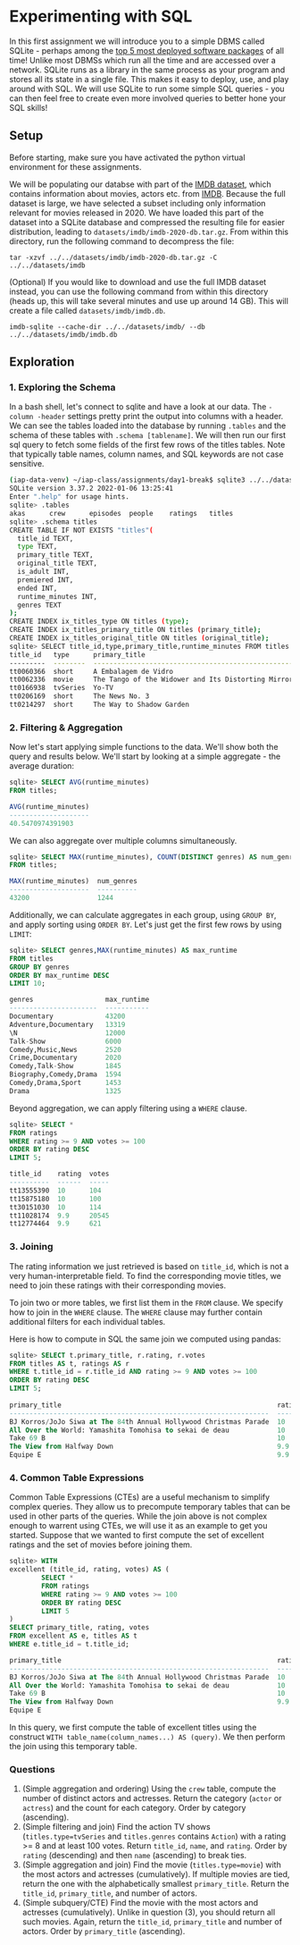 # Experimenting with SQL

In this first assignment we will introduce you to a simple DBMS called SQLite - perhaps among the [top 5 most deployed software packages](https://www.sqlite.org/mostdeployed.html) of all time! Unlike most DBMSs which run all the time and are accessed over a network. SQLite runs as a library in the same process as your program and stores all its state in a single file. This makes it easy to deploy, use, and play around with SQL. We will use SQLite to run some simple SQL queries - you can then feel free to create even more involved queries to better hone your SQL skills!

## Setup

Before starting, make sure you have activated the python virtual environment for these assignments.

We will be populating our databse with part of the [IMDB dataset](https://developer.imdb.com/non-commercial-datasets/), which contains information about movies, actors etc. from [IMDB](https://www.imdb.com/). Because the full dataset is large, we have selected a subset including only information relevant for movies released in 2020. We have loaded this part of the dataset into a SQLite database and compressed the resulting file for easier distribution, leading to `datasets/imdb/imdb-2020-db.tar.gz`. From within this directory, run the following command to decompress the file:

```
tar -xzvf ../../datasets/imdb/imdb-2020-db.tar.gz -C ../../datasets/imdb
```

(Optional) If you would like to download and use the full IMDB dataset instead, you can use the following command from within this directory (heads up, this will take several minutes and use up around 14 GB). This will create a file called `datasets/imdb/imdb.db`.

```
imdb-sqlite --cache-dir ../../datasets/imdb/ --db ../../datasets/imdb/imdb.db
```

## Exploration

### 1. Exploring the Schema

In a bash shell, let's connect to sqlite and have a look at our data. The ``-column -header`` settings pretty print the output into columns with a header. We can see the tables loaded into the database by running ``.tables`` and the schema of these tables with ``.schema [tablename]``. We will then run our first sql query to fetch some fields of the first few rows of the titles tables. Note that typically table names, column names, and SQL keywords are not case sensitive.

```sh
(iap-data-venv) ~/iap-class/assignments/day1-break$ sqlite3 ../../datasets/imdb/imdb-2020.db -column -header
SQLite version 3.37.2 2022-01-06 13:25:41
Enter ".help" for usage hints.
sqlite> .tables
akas      crew      episodes  people    ratings   titles  
sqlite> .schema titles
CREATE TABLE IF NOT EXISTS "titles"(
  title_id TEXT,
  type TEXT,
  primary_title TEXT,
  original_title TEXT,
  is_adult INT,
  premiered INT,
  ended INT,
  runtime_minutes INT,
  genres TEXT
);
CREATE INDEX ix_titles_type ON titles (type);
CREATE INDEX ix_titles_primary_title ON titles (primary_title);
CREATE INDEX ix_titles_original_title ON titles (original_title);
sqlite> SELECT title_id,type,primary_title,runtime_minutes FROM titles LIMIT 5;
title_id   type      primary_title                                       runtime_minutes
---------  --------  --------------------------------------------------  ---------------
tt0060366  short     A Embalagem de Vidro                                11             
tt0062336  movie     The Tango of the Widower and Its Distorting Mirror  70             
tt0166938  tvSeries  Yo-TV                                                              
tt0206169  short     The News No. 3                                      3              
tt0214297  short     The Way to Shadow Garden                            10     
``` 

### 2. Filtering & Aggregation

Now let's start applying simple functions to the data. We'll show both the query and results below. We'll start by looking at a simple aggregate - the average duration:

```sql
sqlite> SELECT AVG(runtime_minutes) 
FROM titles;

AVG(runtime_minutes)
--------------------
40.5470974391903  
```

We can also aggregate over multiple columns simultaneously.

```sql
sqlite> SELECT MAX(runtime_minutes), COUNT(DISTINCT genres) AS num_genres 
FROM titles;

MAX(runtime_minutes)  num_genres
--------------------  ----------
43200                 1244      
```

Additionally, we can calculate aggregates in each group, using `GROUP BY`, and apply sorting using `ORDER BY`. Let's just get the first few rows by using ``LIMIT``:

```sql
sqlite> SELECT genres,MAX(runtime_minutes) AS max_runtime 
FROM titles 
GROUP BY genres 
ORDER BY max_runtime DESC 
LIMIT 10;

genres                  max_runtime
----------------------  -----------
Documentary             43200      
Adventure,Documentary   13319      
\N                      12000      
Talk-Show               6000       
Comedy,Music,News       2520       
Crime,Documentary       2020       
Comedy,Talk-Show        1845       
Biography,Comedy,Drama  1594       
Comedy,Drama,Sport      1453       
Drama                   1325        
```

Beyond aggregation, we can apply filtering using a `WHERE` clause.

```sql
sqlite> SELECT * 
FROM ratings 
WHERE rating >= 9 AND votes >= 100 
ORDER BY rating DESC 
LIMIT 5;

title_id    rating  votes
----------  ------  -----
tt13555390  10      104  
tt15875180  10      100  
tt30151030  10      114  
tt11028174  9.9     20545
tt12774464  9.9     621  
```

### 3. Joining

The rating information we just retrieved is based on `title_id`, which is not a very human-interpretable field. To find the corresponding movie titles, we need to join these ratings with their corresponding movies.


To join two or more tables, we first list them in the `FROM` clause. We specify how to join in the `WHERE` clause. The `WHERE` clause may further contain additional filters for each individual tables.

Here is how to compute in SQL the same join we computed using pandas:

```sql
sqlite> SELECT t.primary_title, r.rating, r.votes 
FROM titles AS t, ratings AS r 
WHERE t.title_id = r.title_id AND rating >= 9 AND votes >= 100 
ORDER BY rating DESC 
LIMIT 5;
                      
primary_title                                                      rating  votes
-----------------------------------------------------------------  ------  -----
BJ Korros/JoJo Siwa at The 84th Annual Hollywood Christmas Parade  10      104  
All Over the World: Yamashita Tomohisa to sekai de deau            10      100  
Take 69 B                                                          10      114  
The View from Halfway Down                                         9.9     20545
Equipe E                                                           9.9     621  
```    

### 4. Common Table Expressions
Common Table Expressions (CTEs) are a useful mechanism to simplify complex queries. They allow us to precompute temporary tables that can be used in other parts of the queries. While the join above is not complex enough to warrent using CTEs, we will use it as an example to get you started. Suppose that we wanted to first compute the set of excellent ratings and the set of movies before joining them.

```sql
sqlite> WITH 
excellent (title_id, rating, votes) AS ( 
        SELECT * 
        FROM ratings 
        WHERE rating >= 9 AND votes >= 100 
        ORDER BY rating DESC 
        LIMIT 5
)
SELECT primary_title, rating, votes
FROM excellent AS e, titles AS t
WHERE e.title_id = t.title_id;

primary_title                                                      rating  votes
-----------------------------------------------------------------  ------  -----
BJ Korros/JoJo Siwa at The 84th Annual Hollywood Christmas Parade  10      104  
All Over the World: Yamashita Tomohisa to sekai de deau            10      100  
Take 69 B                                                          10      114  
The View from Halfway Down                                         9.9     20545
Equipe E 
```

In this query, we first compute the table of excellent titles using the construct `WITH table_name(column_names...) AS (query)`. We then perform the join using this temporary table. 


### Questions


1. (Simple aggregation and ordering) Using the `crew` table, compute the number of distinct actors and actresses. Return the category (`actor` or `actress`) and the count for each category. Order by category (ascending).
2. (Simple filtering and join) Find the action TV shows (`titles.type=tvSeries` and `titles.genres` contains `Action`) with a rating >= 8 and at least 100 votes. Return `title_id`, `name`, and `rating`. Order by `rating` (descending) and then `name` (ascending) to break ties.
3. (Simple aggregation and join) Find the movie (`titles.type=movie`) with the most actors and actresses (cumulatively). If multiple movies are tied, return the one with the alphabetically smallest `primary_title`. Return the `title_id`, `primary_title`, and number of actors.
4. (Simple subquery/CTE) Find the movie with the most actors and actresses (cumulatively). Unlike in question (3), you should return all such movies. Again, return the `title_id`, `primary_title` and number of actors. Order by `primary_title` (ascending).